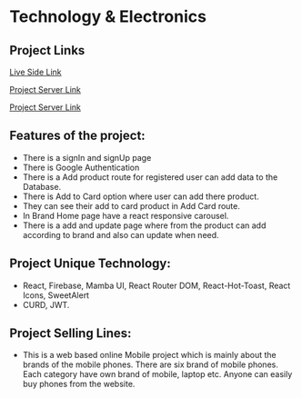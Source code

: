# Technology & Electronics


## Project Links

[Live Side Link](https://technology-and-electroni-8514d.web.app/)

[Project Server Link](https://github.com/Priyanka-Das-Dipa/techonology_and_electronics)

[Project Server Link](https://github.com/Priyanka-Das-Dipa/techonology_and_electronics_server)

## Features of the project:
+ There is a signIn and signUp page
+ There is Google Authentication
+ There is a Add product route for registered  user can add data to the Database.
+ There is Add to Card option where user can add there product. 
+ They can see their add to card product in Add Card route.
+ In Brand Home page have a react responsive carousel.
+ There is a add and update page where from the product can add according to brand and also can update when need.



## Project Unique Technology:

- React, Firebase, Mamba UI, React Router DOM, React-Hot-Toast, React Icons, SweetAlert
- CURD, JWT. 

## Project Selling Lines:
- This is a web based online Mobile project which is mainly about the brands of the mobile phones. There are six brand of mobile phones. Each category have own brand of mobile, laptop etc. Anyone can easily buy phones from the website.






